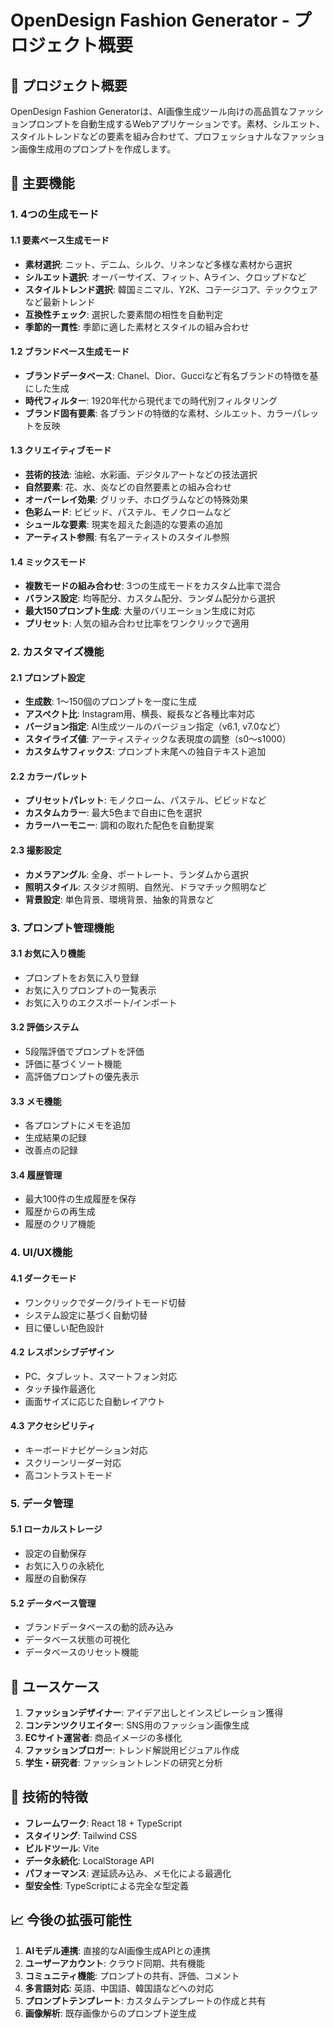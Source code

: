 # OpenDesign Fashion Generator - プロジェクト概要

## 🎯 プロジェクト概要

OpenDesign Fashion Generatorは、AI画像生成ツール向けの高品質なファッションプロンプトを自動生成するWebアプリケーションです。素材、シルエット、スタイルトレンドなどの要素を組み合わせて、プロフェッショナルなファッション画像生成用のプロンプトを作成します。

## 🚀 主要機能

### 1. 4つの生成モード

#### 1.1 要素ベース生成モード
- **素材選択**: ニット、デニム、シルク、リネンなど多様な素材から選択
- **シルエット選択**: オーバーサイズ、フィット、Aライン、クロップドなど
- **スタイルトレンド選択**: 韓国ミニマル、Y2K、コテージコア、テックウェアなど最新トレンド
- **互換性チェック**: 選択した要素間の相性を自動判定
- **季節的一貫性**: 季節に適した素材とスタイルの組み合わせ

#### 1.2 ブランドベース生成モード
- **ブランドデータベース**: Chanel、Dior、Gucciなど有名ブランドの特徴を基にした生成
- **時代フィルター**: 1920年代から現代までの時代別フィルタリング
- **ブランド固有要素**: 各ブランドの特徴的な素材、シルエット、カラーパレットを反映

#### 1.3 クリエイティブモード
- **芸術的技法**: 油絵、水彩画、デジタルアートなどの技法選択
- **自然要素**: 花、水、炎などの自然要素との組み合わせ
- **オーバーレイ効果**: グリッチ、ホログラムなどの特殊効果
- **色彩ムード**: ビビッド、パステル、モノクロームなど
- **シュールな要素**: 現実を超えた創造的な要素の追加
- **アーティスト参照**: 有名アーティストのスタイル参照

#### 1.4 ミックスモード
- **複数モードの組み合わせ**: 3つの生成モードをカスタム比率で混合
- **バランス設定**: 均等配分、カスタム配分、ランダム配分から選択
- **最大150プロンプト生成**: 大量のバリエーション生成に対応
- **プリセット**: 人気の組み合わせ比率をワンクリックで適用

### 2. カスタマイズ機能

#### 2.1 プロンプト設定
- **生成数**: 1〜150個のプロンプトを一度に生成
- **アスペクト比**: Instagram用、横長、縦長など各種比率対応
- **バージョン指定**: AI生成ツールのバージョン指定（v6.1, v7.0など）
- **スタイライズ値**: アーティスティックな表現度の調整（s0〜s1000）
- **カスタムサフィックス**: プロンプト末尾への独自テキスト追加

#### 2.2 カラーパレット
- **プリセットパレット**: モノクローム、パステル、ビビッドなど
- **カスタムカラー**: 最大5色まで自由に色を選択
- **カラーハーモニー**: 調和の取れた配色を自動提案

#### 2.3 撮影設定
- **カメラアングル**: 全身、ポートレート、ランダムから選択
- **照明スタイル**: スタジオ照明、自然光、ドラマチック照明など
- **背景設定**: 単色背景、環境背景、抽象的背景など

### 3. プロンプト管理機能

#### 3.1 お気に入り機能
- プロンプトをお気に入り登録
- お気に入りプロンプトの一覧表示
- お気に入りのエクスポート/インポート

#### 3.2 評価システム
- 5段階評価でプロンプトを評価
- 評価に基づくソート機能
- 高評価プロンプトの優先表示

#### 3.3 メモ機能
- 各プロンプトにメモを追加
- 生成結果の記録
- 改善点の記録

#### 3.4 履歴管理
- 最大100件の生成履歴を保存
- 履歴からの再生成
- 履歴のクリア機能

### 4. UI/UX機能

#### 4.1 ダークモード
- ワンクリックでダーク/ライトモード切替
- システム設定に基づく自動切替
- 目に優しい配色設計

#### 4.2 レスポンシブデザイン
- PC、タブレット、スマートフォン対応
- タッチ操作最適化
- 画面サイズに応じた自動レイアウト

#### 4.3 アクセシビリティ
- キーボードナビゲーション対応
- スクリーンリーダー対応
- 高コントラストモード

### 5. データ管理

#### 5.1 ローカルストレージ
- 設定の自動保存
- お気に入りの永続化
- 履歴の自動保存

#### 5.2 データベース管理
- ブランドデータベースの動的読み込み
- データベース状態の可視化
- データベースのリセット機能

## 🎨 ユースケース

1. **ファッションデザイナー**: アイデア出しとインスピレーション獲得
2. **コンテンツクリエイター**: SNS用のファッション画像生成
3. **ECサイト運営者**: 商品イメージの多様化
4. **ファッションブロガー**: トレンド解説用ビジュアル作成
5. **学生・研究者**: ファッショントレンドの研究と分析

## 🔧 技術的特徴

- **フレームワーク**: React 18 + TypeScript
- **スタイリング**: Tailwind CSS
- **ビルドツール**: Vite
- **データ永続化**: LocalStorage API
- **パフォーマンス**: 遅延読み込み、メモ化による最適化
- **型安全性**: TypeScriptによる完全な型定義

## 📈 今後の拡張可能性

1. **AIモデル連携**: 直接的なAI画像生成APIとの連携
2. **ユーザーアカウント**: クラウド同期、共有機能
3. **コミュニティ機能**: プロンプトの共有、評価、コメント
4. **多言語対応**: 英語、中国語、韓国語などへの対応
5. **プロンプトテンプレート**: カスタムテンプレートの作成と共有
6. **画像解析**: 既存画像からのプロンプト逆生成